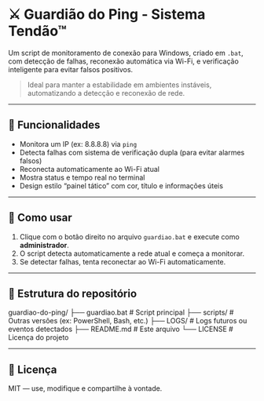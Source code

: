 # ⚔️ Guardião do Ping - Sistema Tendão™

Um script de monitoramento de conexão para Windows, criado em `.bat`, com detecção de falhas, reconexão automática via Wi-Fi, e verificação inteligente para evitar falsos positivos.

> Ideal para manter a estabilidade em ambientes instáveis, automatizando a detecção e reconexão de rede.

---

## 🔧 Funcionalidades

- Monitora um IP (ex: 8.8.8.8) via `ping`
- Detecta falhas com sistema de verificação dupla (para evitar alarmes falsos)
- Reconecta automaticamente ao Wi-Fi atual
- Mostra status e tempo real no terminal
- Design estilo “painel tático” com cor, título e informações úteis

---

## 🚀 Como usar

1. Clique com o botão direito no arquivo `guardiao.bat` e execute como **administrador**.
2. O script detecta automaticamente a rede atual e começa a monitorar.
3. Se detectar falhas, tenta reconectar ao Wi-Fi automaticamente.

---

## 📂 Estrutura do repositório

guardiao-do-ping/
├── guardiao.bat # Script principal
├── scripts/ # Outras versões (ex: PowerShell, Bash, etc.)
├── LOGS/ # Logs futuros ou eventos detectados
├── README.md # Este arquivo
└── LICENSE # Licença do projeto

---

## 📄 Licença

MIT — use, modifique e compartilhe à vontade.
